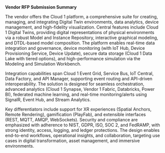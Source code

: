 **Vendor RFP Submission Summary**

The vendor offers the Cloud 1 platform, a comprehensive suite for creating, managing, and integrating Digital Twin environments, data analytics, device management, and high-fidelity visualization. Central features include Cloud 1 Digital Twins, providing digital representations of physical environments via a robust Model and Instance Repository, interactive graphical modeling, and DTDL-based model composition. The platform enables real-time data integration and governance, device monitoring (with IoT Hub, Device Provisioning Service, Device Update), secure data storage (Cloud 1 Data Lake with tiered options), and high-performance simulation via the Modeling and Simulation Workbench.

Integration capabilities span Cloud 1 Event Grid, Service Bus, IoT Central, Data Factory, and API Manager, supporting event routing and API-driven interoperability. The solution is designed for seamless orchestration, advanced analytics (Cloud 1 Synapse, Vendor 1 Fabric, Databricks, Power BI), federated machine learning, and real-time monitoring/alerts using SignalR, Event Hub, and Stream Analytics.

Key differentiators include support for XR experiences (Spatial Anchors, Remote Rendering), gamification (PlayFab), and extensible interfaces (REST, MQTT, AMQP, WebSockets). Security and compliance are emphasized with adherence to NIST, GDPR, ISO, SOC 2, and FedRAMP, with strong identity, access, logging, and ledger protections. The design enables end-to-end workflows, operational insights, and collaboration, targeting use cases in digital transformation, asset management, and immersive environments.